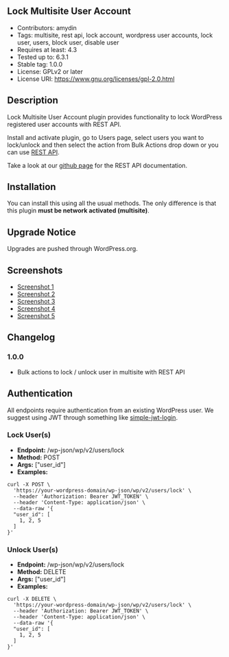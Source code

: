 ## Lock Multisite User Account ##  
- Contributors: amydin
- Tags: multisite, rest api, lock account, wordpress user accounts, lock user, users, block user, disable user
- Requires at least: 4.3
- Tested up to: 6.3.1
- Stable tag: 1.0.0
- License: GPLv2 or later
- License URI: https://www.gnu.org/licenses/gpl-2.0.html

## Description ##  

Lock Multisite User Account plugin provides functionality to lock WordPress registered user accounts with REST API.

Install and activate plugin, go to Users page, select users you want to lock/unlock and then select the action from Bulk Actions drop down or you can use [REST API](#authentication).

Take a look at our [github page](https://github.com/amydinsyahira/lock-multisite-user-account/) for the REST API documentation.

## Installation ##  

You can install this using all the usual methods. The only difference is that this plugin **must be network activated (multisite)**.  

## Upgrade Notice ##

Upgrades are pushed through WordPress.org.

## Screenshots ##

- [Screenshot 1](https://raw.githubusercontent.com/amydinsyahira/lock-multisite-user-account/main/assets/screenshot-1.png)
- [Screenshot 2](https://raw.githubusercontent.com/amydinsyahira/lock-multisite-user-account/main/assets/screenshot-2.png)
- [Screenshot 3](https://raw.githubusercontent.com/amydinsyahira/lock-multisite-user-account/main/assets/screenshot-3.png)
- [Screenshot 4](https://raw.githubusercontent.com/amydinsyahira/lock-multisite-user-account/main/assets/screenshot-4.png)
- [Screenshot 5](https://raw.githubusercontent.com/amydinsyahira/lock-multisite-user-account/main/assets/screenshot-5.png)

## Changelog ##

### 1.0.0 ###
* Bulk actions to lock / unlock user in multisite with REST API

## Authentication ##

All endpoints require authentication from an existing WordPress user.
We suggest using JWT through something like [simple-jwt-login](https://wordpress.org/plugins/simple-jwt-login/).

### Lock User(s) ###
- **Endpoint:** /wp-json/wp/v2/users/lock
- **Method:** POST
- **Args:** ["user_id"]
- **Examples:**
```
curl -X POST \
  'https://your-wordpress-domain/wp-json/wp/v2/users/lock' \
  --header 'Authorization: Bearer JWT_TOKEN' \
  --header 'Content-Type: application/json' \
  --data-raw '{
  "user_id": [
    1, 2, 5
  ]
}'
``` 

### Unlock User(s) ###
- **Endpoint:** /wp-json/wp/v2/users/lock
- **Method:** DELETE
- **Args:** ["user_id"]
- **Examples:**
```
curl -X DELETE \
  'https://your-wordpress-domain/wp-json/wp/v2/users/lock' \
  --header 'Authorization: Bearer JWT_TOKEN' \
  --header 'Content-Type: application/json' \
  --data-raw '{
  "user_id": [
    1, 2, 5
  ]
}'
```
